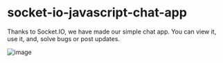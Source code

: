 # socket-io-javascript-chat-app
Thanks to Socket.IO, we have made our simple chat app. You can view it, use it, and, solve bugs or post updates. 

![image](https://user-images.githubusercontent.com/82638503/175021177-7cdd3c01-2abb-4caa-8cd7-db4c5d77d5c4.png)

